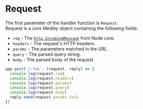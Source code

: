 # Request

The first parameter of the handler function is `Request`.<br>
Request is a core Medley object containing the following fields:

- `req` - The [`http.IncomingMessage`](https://nodejs.org/dist/latest/docs/api/http.html#http_class_http_incomingmessage) from Node core.
- `headers` - The request's HTTP headers.
- `params` - The parameters matched in the URL.
- `query` - The parsed query string.
- `body` - The parsed body of the request.

```js
app.post('/:foo', (request, reply) => {
  console.log(request.req)
  console.log(request.headers)
  console.log(request.params)
  console.log(request.query)
  console.log(request.body)
  reply.send(request.params.foo)
})
```
